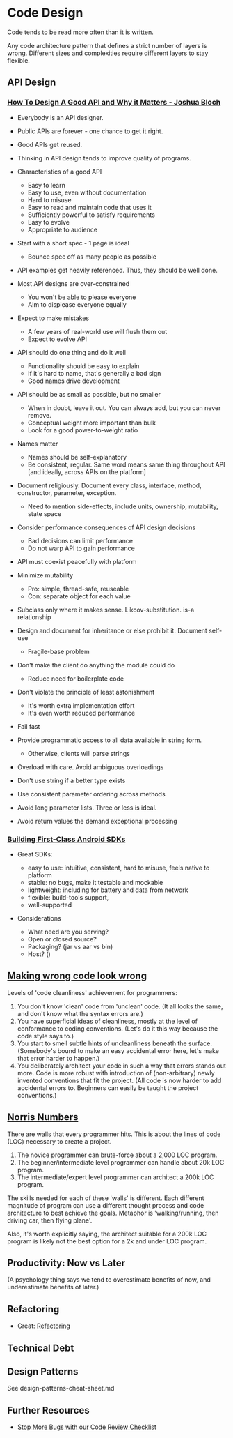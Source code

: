 # Code Design #

Code tends to be read more often than it is written.


Any code architecture pattern that defines a strict number of layers is wrong. Different sizes and complexities require different layers to stay flexible.



## API Design ##

### [How To Design A Good API and Why it Matters - Joshua Bloch](https://www.youtube.com/watch?v=heh4OeB9A-c) ###

- Everybody is an API designer.

- Public APIs are forever - one chance to get it right.
- Good APIs get reused.
- Thinking in API design tends to improve quality of programs.

- Characteristics of a good API
  - Easy to learn
  - Easy to use, even without documentation
  - Hard to misuse
  - Easy to read and maintain code that uses it
  - Sufficiently powerful to satisfy requirements
  - Easy to evolve
  - Appropriate to audience

- Start with a short spec - 1 page is ideal
  - Bounce spec off as many people as possible

- API examples get heavily referenced. Thus, they should be well done.

- Most API designs are over-constrained
  - You won't be able to please everyone
  - Aim to displease everyone equally
- Expect to make mistakes
  - A few years of real-world use will flush them out
  - Expect to evolve API
- API should do one thing and do it well
  - Functionality should be easy to explain
  - If it's hard to name, that's generally a bad sign
  - Good names drive development
- API should be as small as possible, but no smaller
  - When in doubt, leave it out. You can always add, but you can never remove.
  - Conceptual weight more important than bulk
  - Look for a good power-to-weight ratio
- Names matter
  - Names should be self-explanatory
  - Be consistent, regular. Same word means same thing throughout API [and ideally, across APIs on the platform]
- Document religiously. Document every class, interface, method, constructor, parameter, exception.
  - Need to mention side-effects, include units, ownership, mutability, state space
- Consider performance consequences of API design decisions
  - Bad decisions can limit performance
  - Do not warp API to gain performance
- API must coexist peacefully with platform
- Minimize mutability
  - Pro: simple, thread-safe, reuseable
  - Con: separate object for each value
- Subclass only where it makes sense. Likcov-substitution. is-a relationship
- Design and document for inheritance or else prohibit it. Document self-use
  - Fragile-base problem
- Don't make the client do anything the module could do
  - Reduce need for boilerplate code
- Don't violate the principle of least astonishment
  - It's worth extra implementation effort
  - It's even worth reduced performance
- Fail fast
- Provide programmatic access to all data available in string form.
  - Otherwise, clients will parse strings
- Overload with care. Avoid ambiguous overloadings
- Don't use string if a better type exists
- Use consistent parameter ordering across methods
- Avoid long parameter lists. Three or less is ideal.
- Avoid return values the demand exceptional processing

### [Building First-Class Android SDKs](https://vimeo.com/album/3645585/video/144696375) ###

- Great SDKs:
  - easy to use: intuitive, consistent, hard to misuse, feels native to platform
  - stable: no bugs, make it testable and mockable
  - lightweight: including for battery and data from network
  - flexible: build-tools support,
  - well-supported

- Considerations
  - What need are you serving?
  - Open or closed source?
  - Packaging? (jar vs aar vs bin)
  - Host? ()



## [Making wrong code look wrong](http://www.joelonsoftware.com/articles/Wrong.html) ##

Levels of 'code cleanliness' achievement for programmers:

1. You don't know 'clean' code from 'unclean' code. (It all looks the same, and don't know what the syntax errors are.)
2. You have superficial ideas of cleanliness, mostly at the level of conformance to coding conventions. (Let's do it this way because the code style says to.)
3. You start to smell subtle hints of uncleanliness beneath the surface. (Somebody's bound to make an easy accidental error here, let's make that error harder to happen.)
4. You deliberately architect your code in such a way that errors stands out more. Code is more robust with introduction of (non-arbitrary) newly invented conventions that fit the project. (All code is now harder to add accidental errors to. Beginners can easily be taught the project conventions.)



## [Norris Numbers](http://www.teamten.com/lawrence/writings/norris-numbers.html) ##

There are walls that every programmer hits. This is about the lines of code (LOC) necessary to create a project.

1. The novice programmer can brute-force about a 2,000 LOC program.
2. The beginner/intermediate level programmer can handle about 20k LOC program.
3. The intermediate/expert level programmer can architect a 200k LOC program.

The skills needed for each of these 'walls' is different. Each different magnitude of program can use a different thought process and code architecture to best achieve the goals. Metaphor is 'walking/running, then driving car, then flying plane'.

Also, it's worth explicitly saying, the architect suitable for a 200k LOC program is likely not the best option for a 2k and under LOC program.



## Productivity: Now vs Later ##
(A psychology thing says we tend to overestimate benefits of now, and underestimate benefits of later.)



## Refactoring ##
- Great: [Refactoring](https://sourcemaking.com/refactoring)



## Technical Debt ##



## Design Patterns ##
See design-patterns-cheat-sheet.md



## Further Resources ##
- [Stop More Bugs with our Code Review Checklist](http://blog.fogcreek.com/increase-defect-detection-with-our-code-review-checklist-example/)
